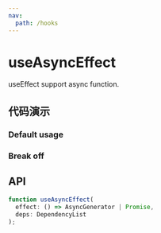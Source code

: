 ```yaml
---
nav:
  path: /hooks
---
```


# useAsyncEffect

useEffect support async function.

## 代码演示

### Default usage

<code src="./demo/demo1.tsx"></code>

### Break off

<code src="./demo/demo2.tsx"></code>

## API

```typescript
function useAsyncEffect(
  effect: () => AsyncGenerator | Promise,
  deps: DependencyList
);
```
